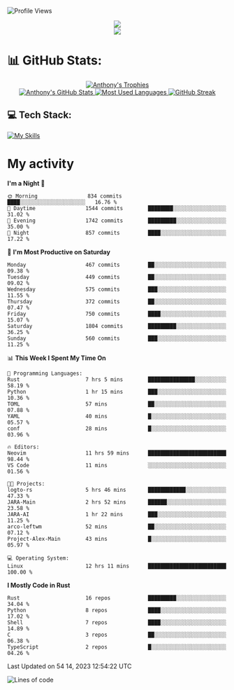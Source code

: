 
![Profile Views](https://komarev.com/ghpvc/?username=anthonymichaeltdm&label=Profile%20views&color=0e75b6&style=flat)

<!--profile banner-->
<div align="center">
  <img src="https://svg-banners.vercel.app/api?type=typeWriter&text1=Anthony%20Rubick&width=800&height=150" />
</div>

<!--profile views-->
<div align="center">
  <a href="https://u8views.com/github/AnthonyMichaelTDM">
    <img src="https://u8views.com/api/v1/github/profiles/68485672/views/day-week-month-total-count.svg">
  </a>
</div>

# 📊 GitHub Stats:

<!--trophies https://github.com/ryo-ma/github-profile-trophy -->
<div align="center"> 
  <a href="https://github.com/ryo-ma/github-profile-trophy">
    <picture>
      <source
        srcset="https://github-profile-trophy.vercel.app/?username=anthonymichaeltdm&theme=gitdimmed&no-frame=true&no-bg=true&column=-1"
        media="(prefers-color-scheme: dark)"
      />
      <source
        srcset="https://github-profile-trophy.vercel.app/?username=anthonymichaeltdm&theme=_____&no-frame=true&no-bg=true&column=-1"
        media="(prefers-color-scheme: light), (prefers-color-scheme: no-preference)"
      />
      <img src="https://github-profile-trophy.vercel.app/?username=anthonymichaeltdm&theme=gitdimmed&no-frame=true&no-bg=true&column=-1" alt="Anthony's Trophies" />
    </picture>
  </a>
</div>

<div align="center">
  <a href="https://github.com/anuraghazra/github-readme-stats">
    <picture>
      <source
        srcset="https://github-readme-stats.vercel.app/api?username=anthonymichaeltdm&show_icons=true&locale=en&theme=github_dark_dimmed&count_private=true&hide_border=true&include_all_commits=true"
        media="(prefers-color-scheme: dark)"
      />
      <source
        srcset="https://github-readme-stats.vercel.app/api?username=anthonymichaeltdm&show_icons=true&locale=en&theme=___&count_private=true&hide_border=true&include_all_commits=true"
        media="(prefers-color-scheme: light), (prefers-color-scheme: no-preference)"
      />
      <img src="https://github-readme-stats.vercel.app/api?username=anthonymichaeltdm&show_icons=true&locale=en&theme=github_dark_dimmed&count_private=true&hide_border=true&include_all_commits=true" alt="Anthony's GitHub Stats" />
    </picture>
  </a>
  
  <!--most used languages-->
  <a href="https://github.com/anuraghazra/github-readme-stats">
    <picture>
      <source
        srcset="https://github-readme-stats.vercel.app/api/top-langs?username=anthonymichaeltdm&show_icons=true&locale=en&layout=compact&theme=github_dark_dimmed&langs_count=8&count_private=true&size_weight=0.5&count_weight=0.5&hide_border=true"
        media="(prefers-color-scheme: dark)"
      />
      <source
        srcset="https://github-readme-stats.vercel.app/api/top-langs?username=anthonymichaeltdm&show_icons=true&locale=en&layout=compact&theme=____&langs_count=8&count_private=true&size_weight=0.5&count_weight=0.5&hide_border=true"
        media="(prefers-color-scheme: light), (prefers-color-scheme: no-preference)"
      />
      <img src="https://github-readme-stats.vercel.app/api/top-langs?username=anthonymichaeltdm&show_icons=true&locale=en&layout=compact&theme=github_dark_dimmed&langs_count=8&count_private=true&size_weight=0.5&count_weight=0.5&hide_border=true" alt="Most Used Languages" />
    </picture>
  </a>
  
  <!--streak https://git.io/streak-stats -->
  <a href="https://git.io/streak-stats">
    <picture>
      <source
        srcset="https://streak-stats.demolab.com?user=AnthonyMichaelTDM&theme=one-dark-pro&hide_border=true"
        media="(prefers-color-scheme: dark)"
      />
      <source
        srcset="https://streak-stats.demolab.com?user=AnthonyMichaelTDM&theme=_____&hide_border=true"
        media="(prefers-color-scheme: light), (prefers-color-scheme: no-preference)"
      />
      <img src="https://streak-stats.demolab.com?user=AnthonyMichaelTDM&theme=one-dark-pro&hide_border=true" alt="GitHub Streak" />
    </picture>
  </a>
</div>

<!--favorite languages and tools, and most used langs-->
## 💻 Tech Stack:

[![My Skills](https://skillicons.dev/icons?i=rust,actix,aws,github,githubactions,git,linux,bash,cpp,docker,java,latex,md,neovim,postgres,py,regex,vscode&theme=dark&perline=6)](https://skillicons.dev#gh-dark-mode-only)

# My activity

<!--START_SECTION:activity-->

<!--END_SECTION:activity-->

<!-- weekly activity https://github.com/AnthonyMichaelTDM/waka-readme-stats -->
<!--START_SECTION:waka-->
**I'm a Night 🦉** 

```text
🌞 Morning                834 commits         ████░░░░░░░░░░░░░░░░░░░░░   16.76 % 
🌆 Daytime                1544 commits        ████████░░░░░░░░░░░░░░░░░   31.02 % 
🌃 Evening                1742 commits        █████████░░░░░░░░░░░░░░░░   35.00 % 
🌙 Night                  857 commits         ████░░░░░░░░░░░░░░░░░░░░░   17.22 % 
```
📅 **I'm Most Productive on Saturday** 

```text
Monday                   467 commits         ██░░░░░░░░░░░░░░░░░░░░░░░   09.38 % 
Tuesday                  449 commits         ██░░░░░░░░░░░░░░░░░░░░░░░   09.02 % 
Wednesday                575 commits         ███░░░░░░░░░░░░░░░░░░░░░░   11.55 % 
Thursday                 372 commits         ██░░░░░░░░░░░░░░░░░░░░░░░   07.47 % 
Friday                   750 commits         ████░░░░░░░░░░░░░░░░░░░░░   15.07 % 
Saturday                 1804 commits        █████████░░░░░░░░░░░░░░░░   36.25 % 
Sunday                   560 commits         ███░░░░░░░░░░░░░░░░░░░░░░   11.25 % 
```


📊 **This Week I Spent My Time On** 

```text
💬 Programming Languages: 
Rust                     7 hrs 5 mins        ███████████████░░░░░░░░░░   58.19 % 
Python                   1 hr 15 mins        ███░░░░░░░░░░░░░░░░░░░░░░   10.36 % 
TOML                     57 mins             ██░░░░░░░░░░░░░░░░░░░░░░░   07.88 % 
YAML                     40 mins             █░░░░░░░░░░░░░░░░░░░░░░░░   05.57 % 
conf                     28 mins             █░░░░░░░░░░░░░░░░░░░░░░░░   03.96 % 

🔥 Editors: 
Neovim                   11 hrs 59 mins      █████████████████████████   98.44 % 
VS Code                  11 mins             ░░░░░░░░░░░░░░░░░░░░░░░░░   01.56 % 

🐱‍💻 Projects: 
logto-rs                 5 hrs 46 mins       ████████████░░░░░░░░░░░░░   47.33 % 
JARA-Main                2 hrs 52 mins       ██████░░░░░░░░░░░░░░░░░░░   23.58 % 
JARA-AI                  1 hr 22 mins        ███░░░░░░░░░░░░░░░░░░░░░░   11.25 % 
arco-leftwm              52 mins             ██░░░░░░░░░░░░░░░░░░░░░░░   07.12 % 
Project-Alex-Main        43 mins             █░░░░░░░░░░░░░░░░░░░░░░░░   05.97 % 

💻 Operating System: 
Linux                    12 hrs 11 mins      █████████████████████████   100.00 % 
```

**I Mostly Code in Rust** 

```text
Rust                     16 repos            █████████░░░░░░░░░░░░░░░░   34.04 % 
Python                   8 repos             ████░░░░░░░░░░░░░░░░░░░░░   17.02 % 
Shell                    7 repos             ████░░░░░░░░░░░░░░░░░░░░░   14.89 % 
C                        3 repos             ██░░░░░░░░░░░░░░░░░░░░░░░   06.38 % 
TypeScript               2 repos             █░░░░░░░░░░░░░░░░░░░░░░░░   04.26 % 
```




 Last Updated on 54 14, 2023 12:54:22 UTC
<!--END_SECTION:waka-->

<!--START_SECTION:loc-->
![Lines of code](https://img.shields.io/badge/From%20Hello%20World%20I%27ve%20Written-12.8%20million%20lines%20of%20code-blue)


<!--END_SECTION:loc-->
